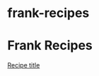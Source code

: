 # frank-recipes
<!DOCTYPE html>
<html lang="en">
<head>
    <meta charset="UTF-8">
    <meta http-equiv="X-UA-Compatible" content="IE=edge">
    <meta name="viewport" content="width=device-width, initial-scale=1.0">
    <title>FRANK-RECIPES</title>
</head>
<body>
    <h1>Frank Recipes</h1>
    <a href="recipes/recipes.html">Recipe title</a>
</body>
</html>